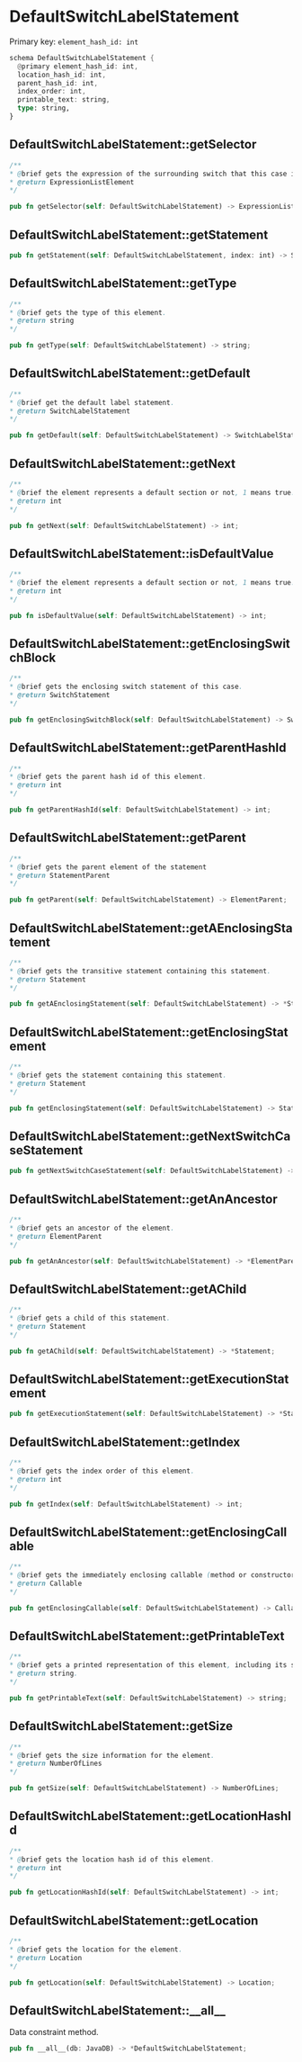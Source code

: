 # DefaultSwitchLabelStatement

Primary key: `element_hash_id: int`

```rust
schema DefaultSwitchLabelStatement {
  @primary element_hash_id: int,
  location_hash_id: int,
  parent_hash_id: int,
  index_order: int,
  printable_text: string,
  type: string,
}
```
## DefaultSwitchLabelStatement::getSelector

```java
/**
* @brief gets the expression of the surrounding switch that this case is compared against.
* @return ExpressionListElement 
*/
```
```rust
pub fn getSelector(self: DefaultSwitchLabelStatement) -> ExpressionListElement;
```
## DefaultSwitchLabelStatement::getStatement

```rust
pub fn getStatement(self: DefaultSwitchLabelStatement, index: int) -> Statement;
```
## DefaultSwitchLabelStatement::getType

```java
/**
* @brief gets the type of this element.
* @return string
*/
```
```rust
pub fn getType(self: DefaultSwitchLabelStatement) -> string;
```
## DefaultSwitchLabelStatement::getDefault

```java
/**
* @brief get the default label statement.
* @return SwitchLabelStatement
*/
```
```rust
pub fn getDefault(self: DefaultSwitchLabelStatement) -> SwitchLabelStatement;
```
## DefaultSwitchLabelStatement::getNext

```java
/**
* @brief the element represents a default section or not, 1 means true.
* @return int 
*/
```
```rust
pub fn getNext(self: DefaultSwitchLabelStatement) -> int;
```
## DefaultSwitchLabelStatement::isDefaultValue

```java
/**
* @brief the element represents a default section or not, 1 means true.
* @return int 
*/
```
```rust
pub fn isDefaultValue(self: DefaultSwitchLabelStatement) -> int;
```
## DefaultSwitchLabelStatement::getEnclosingSwitchBlock

```java
/**
* @brief gets the enclosing switch statement of this case.
* @return SwitchStatement 
*/
```
```rust
pub fn getEnclosingSwitchBlock(self: DefaultSwitchLabelStatement) -> SwitchStatement;
```
## DefaultSwitchLabelStatement::getParentHashId

```java
/**
* @brief gets the parent hash id of this element.
* @return int
*/
```
```rust
pub fn getParentHashId(self: DefaultSwitchLabelStatement) -> int;
```
## DefaultSwitchLabelStatement::getParent

```java
/**
* @brief gets the parent element of the statement
* @return StatementParent 
*/
```
```rust
pub fn getParent(self: DefaultSwitchLabelStatement) -> ElementParent;
```
## DefaultSwitchLabelStatement::getAEnclosingStatement

```java
/**
* @brief gets the transitive statement containing this statement.
* @return Statement 
*/
```
```rust
pub fn getAEnclosingStatement(self: DefaultSwitchLabelStatement) -> *Statement;
```
## DefaultSwitchLabelStatement::getEnclosingStatement

```java
/**
* @brief gets the statement containing this statement.
* @return Statement 
*/
```
```rust
pub fn getEnclosingStatement(self: DefaultSwitchLabelStatement) -> Statement;
```
## DefaultSwitchLabelStatement::getNextSwitchCaseStatement

```rust
pub fn getNextSwitchCaseStatement(self: DefaultSwitchLabelStatement) -> SwitchLabelStatement;
```
## DefaultSwitchLabelStatement::getAnAncestor

```java
/**
* @brief gets an ancestor of the element.
* @return ElementParent 
*/
```
```rust
pub fn getAnAncestor(self: DefaultSwitchLabelStatement) -> *ElementParent;
```
## DefaultSwitchLabelStatement::getAChild

```java
/**
* @brief gets a child of this statement.
* @return Statement 
*/
```
```rust
pub fn getAChild(self: DefaultSwitchLabelStatement) -> *Statement;
```
## DefaultSwitchLabelStatement::getExecutionStatement

```rust
pub fn getExecutionStatement(self: DefaultSwitchLabelStatement) -> *Statement;
```
## DefaultSwitchLabelStatement::getIndex

```java
/**
* @brief gets the index order of this element.
* @return int
*/
```
```rust
pub fn getIndex(self: DefaultSwitchLabelStatement) -> int;
```
## DefaultSwitchLabelStatement::getEnclosingCallable

```java
/**
* @brief gets the immediately enclosing callable (method or constructor) whose body contains this statement.
* @return Callable 
*/
```
```rust
pub fn getEnclosingCallable(self: DefaultSwitchLabelStatement) -> Callable;
```
## DefaultSwitchLabelStatement::getPrintableText

```java
/**
* @brief gets a printed representation of this element, including its structure where applicable.
* @return string.
*/
```
```rust
pub fn getPrintableText(self: DefaultSwitchLabelStatement) -> string;
```
## DefaultSwitchLabelStatement::getSize

```java
/**
* @brief gets the size information for the element.
* @return NumberOfLines
*/
```
```rust
pub fn getSize(self: DefaultSwitchLabelStatement) -> NumberOfLines;
```
## DefaultSwitchLabelStatement::getLocationHashId

```java
/**
* @brief gets the location hash id of this element.
* @return int
*/
```
```rust
pub fn getLocationHashId(self: DefaultSwitchLabelStatement) -> int;
```
## DefaultSwitchLabelStatement::getLocation

```java
/**
* @brief gets the location for the element.
* @return Location
*/
```
```rust
pub fn getLocation(self: DefaultSwitchLabelStatement) -> Location;
```
## DefaultSwitchLabelStatement::\_\_all\_\_

Data constraint method.

```rust
pub fn __all__(db: JavaDB) -> *DefaultSwitchLabelStatement;
```

